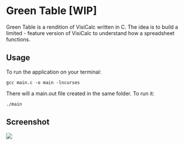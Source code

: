 # Green Table [WIP]

Green Table is a rendition of VisiCalc written in C. The idea is to build a limited - feature version of VisiCalc to understand how a spreadsheet functions.

## Usage

To run the application on your terminal:

```
gcc main.c -o main -lncurses
```

There will a main.out file created in the same folder. To run it:

```
./main
```

## Screenshot

![](https://github.com/Green-Table/screenshot/scrolling_preview.gif)